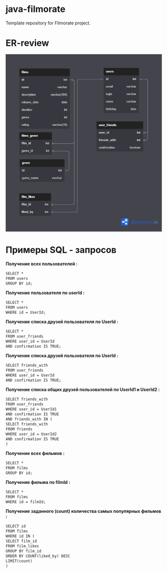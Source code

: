 # java-filmorate
Template repository for Filmorate project.

# ER-review

![This is an image](https://github.com/YakovMorkovkin/java-filmorate/blob/main/Filmorate.png)

# Примеры SQL - запросов

**Получение всех пользователей :**
```
SELECT *       
FROM users 
GROUP BY id;
```

**Получение пользователя по userId :**
```
SELECT *       
FROM users 
WHERE id = UserId;
```
**Получение списка друзей пользователя по UserId :**
```
SELECT *       
FROM user_friends
WHERE user_id = UserId
AND confirmation IS TRUE;
```
**Получение списка друзей пользователя по UserId :**
```
SELECT friends_with       
FROM user_friends
WHERE user_id = UserId
AND confirmation IS TRUE;
```
**Получение списка общих друзей пользователей по UserId1 и UserId2 :**
```
SELECT friends_with       
FROM user_friends
WHERE user_id = UserId1
AND confirmation IS TRUE
AND friends_with IN (
SELECT friends_with       
FROM friends
WHERE user_id = UserId2
AND confirmation IS TRUE
)
```
**Получение всех фильмов :**
```
SELECT *       
FROM films 
GROUP BY id;
```
**Получение фильма по filmId :**
```
SELECT *       
FROM films
WHERE id = filmId;
```
**Получение заданного (count) количества самых популярных фильмов :**
```
SELECT id       
FROM films
WHERE id IN (
SELECT film_id
FROM film_likes
GROUP BY film_id
ORDER BY COUNT(liked_by) DESC
LIMIT(count)
)
```
